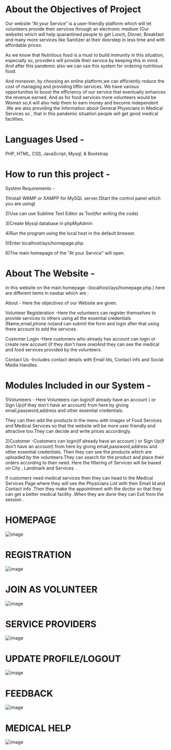 # About the Objectives of Project

Our website “At your Service” is a user-friendly  platform which will let volunteers provide  their services  through an electronic medium (Our website) which will help quarantined people to get Lunch, Dinner, Breakfast and many more services like Sanitizer at their doorstep in less time and with affordable prices. 

As we know that Nutritious food is a must to build immunity in this situation, especially so, providers will provide their service by keeping this in mind.
And after this  pandemic also we can use this system for ordering nutritious food.

And moreover, by choosing an online platform,we can efficiently reduce the cost of managing and providing tiffin services. We have various opportunities to boost the efficiency of our service that eventually enhances the revenue earned. And as for food services more volunteers would be Women so,it will also help them to earn money and become independent .We are also providing the Information about General Physicians in Medical Services so , that in this pandemic situation people will get good medical facilities. 

# Languages Used -
PHP, HTML, CSS, JavaScript, Mysql,  & Bootstrap

# How to run this project -
System Requirements -

1)Install WAMP or XAMPP for MySQL server.(Start the control panel which you are using)

2)Use can use Sublime Text Editor as Tool(for writing the code)

3)Create Mysql database in phpMyAdmin

4)Run the program using the local host in the default browser.

5)Enter localhost/ays/homepage.php.

6)The main homepage of the "At your Service" will open.

# About The Website -
In this website on the main homepage -(localhost/ays/homepage.php.) here are different items in navbar which are :

About - Here the objectives of our Website are given.

Volunteer Registeration -Here the volunteers can register themselves to provide services to others using all the essential credentials (Name,email,phone no)and can submit the form and login after that using there account to add the services.

Customer Login -Here customers who already has account can login or create new account (if they don't have one)And they can see the medical and food services provided by the volunteers. 

Contact Us -Includes contact details with Email Ids, Contact info and Social Media Handles.

# Modules Included in our System -
1)Volunteers  - Here Volunteers  can login(if already have an account ) or Sign Up(if they don't have an account) from here by giving email,password,address and other essential credentials.

They can then add the products in the menu with images of Food Services and Medical Services so that the website will be more user friendly and attractive too.They can decide and write prices accordingly.

2)Customer -Customers can login(if already have an account ) or Sign Up(if don’t have an account) from here by giving email,password,address and other essential credentials.
Then they can see the products which are uploaded by the volunteers.They can search for the product and place their orders according to their need. Here the filtering of Services  will be based on City , Landmark and Services .

If customers need medical services then they can head to the Medical Services Page where they will see the Physicians List with their Email Id and Contact info .Then they make the appointment with the doctor so that they can get a better medical facility .When they are done they can Exit from the session .





# HOMEPAGE
![image](https://user-images.githubusercontent.com/57124646/120066102-8095ef00-c092-11eb-8a11-2863f36d9e81.png)

# REGISTRATION
![image](https://user-images.githubusercontent.com/57124646/120066049-4593bb80-c092-11eb-94b6-f4ba9d7e4233.png)

# JOIN AS VOLUNTEER
![image](https://user-images.githubusercontent.com/57124646/120066149-c05cd680-c092-11eb-84fe-3767247d1964.png)

# SERVICE PROVIDERS
![image](https://user-images.githubusercontent.com/57124646/120066125-a02d1780-c092-11eb-9b4c-70a517bdb2ae.png)

# UPDATE PROFILE/LOGOUT
![image](https://user-images.githubusercontent.com/57124646/120066142-b4711480-c092-11eb-8286-106cbb0aa08a.png)

# FEEDBACK
![image](https://user-images.githubusercontent.com/57124646/120066061-547a6e00-c092-11eb-9b7f-b98a29d8b421.png)

# MEDICAL HELP
![image](https://user-images.githubusercontent.com/57124646/120066111-8d1a4780-c092-11eb-9db0-06b0af47cc55.png)
